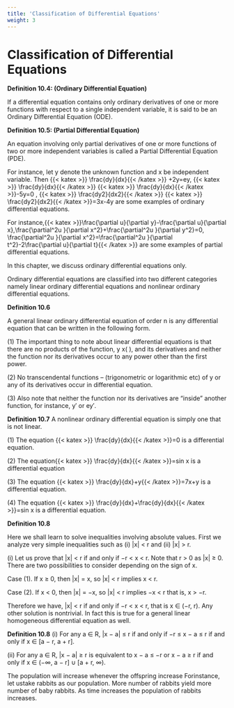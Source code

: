 ```yaml
---
title: 'Classification of Differential Equations'
weight: 3
---
```


# Classification of Differential Equations 

**Definition 10.4: (Ordinary Differential Equation)**

If a differential equation contains only ordinary derivatives of one or more functions with respect to a single independent variable, it is said to be an Ordinary Differential Equation (ODE).

**Definition 10.5: (Partial Differential Equation)**

An equation involving only partial derivatives of one or more functions of two or more independent variables is called a Partial Differential Equation (PDE).

For instance, let y denote the unknown function and x be independent variable. Then 
{{< katex >}} \frac{dy}{dx}{{< /katex >}} +2y=ey, {{< katex >}} \frac{dy}{dx}{{< /katex >}} {{< katex >}} \frac{dy}{dx}{{< /katex >}}-5y=0 ,  {{< katex >}} \frac{dy2}{dx2}{{< /katex >}} {{< katex >}} \frac{dy2}{dx2}{{< /katex >}}=3x-4y are some examples of ordinary differential equations.

For instance,{{< katex >}}\frac{\partial u}{\partial y}-\frac{\partial u}{\partial x},\frac{\partial^2u }{\partial x^2}+\frac{\partial^2u }{\partial y^2}=0, \frac{\partial^2u }{\partial x^2}=\frac{\partial^2u }{\partial t^2}-2\frac{\partial u}{\partial t}{{< /katex >}} are some examples of partial differential equations.

In this chapter, we discuss ordinary differential equations only.

Ordinary differential equations are classified into two different categories namely linear ordinary differential equations and nonlinear ordinary differential equations.

**Definition 10.6**

A general linear ordinary differential equation of order n is any differential equation that can be written in the following form.

(1)	 The important thing to note about linear differential equations is that there are no products of the function, y x( ), and its derivatives and neither the function nor its derivatives occur to any power other than the first power.

(2)	 No transcendental functions – (trigonometric or logarithmic etc) of y or any of its derivatives occur in differential equation.

(3)	 Also note that neither the function nor its derivatives are “inside” another function, for instance, y′ or ey′.

**Definition 10.7**
A nonlinear ordinary differential equation is simply one that is not linear.

(1)	 The equation {{< katex >}} \frac{dy}{dx}{{< /katex >}}=0 is a differential equation.

(2)	 The equation{{< katex >}} \frac{dy}{dx}{{< /katex >}}=sin x is a differential equation

(3)	 The equation {{< katex >}} \frac{dy}{dx}+y{{< /katex >}}=7x+y is a differential equation.

(4)	 The equation {{< katex >}} \frac{dy}{dx}+\frac{dy}{dx}{{< /katex >}}=sin x is a differential equation.

	 
**Definition 10.8**

Here we shall learn to solve inequalities involving absolute values. First we analyze very simple
inequalities such as (i) |x| < r and (ii) |x| > r.
 
(i) Let us prove that |x| < r if and only if −r < x < r. Note that r > 0 as |x| ≥ 0.
There are two possibilities to consider depending on the sign of x.
 
Case (1). If x ≥ 0, then |x| = x, so |x| < r implies x < r.
 
Case (2). If x < 0, then |x| = −x, so |x| < r implies −x < r that is, x > −r.
 
Therefore we have, |x| < r if and only if −r < x < r, that is x ∈ (−r, r).
Any other solution is nontrivial. In fact this is true for a general linear homogeneous differential equation as well.

**Definition 10.8**
(i) For any a ∈ R, |x − a| ≤ r if and only if −r ≤ x − a ≤ r if and only if x ∈ [a − r, a + r].
 
(ii) For any a ∈ R, |x − a| ≥ r is equivalent to x − a ≤ −r or x − a ≥ r if and only if
x ∈ (−∞, a − r] ∪ [a + r, ∞).

The population will increase whenever the offspring increase Forinstance, let ustake rabbits as our population. More number of rabbits yield more number of baby rabbits. As time increases the population of rabbits increases.
